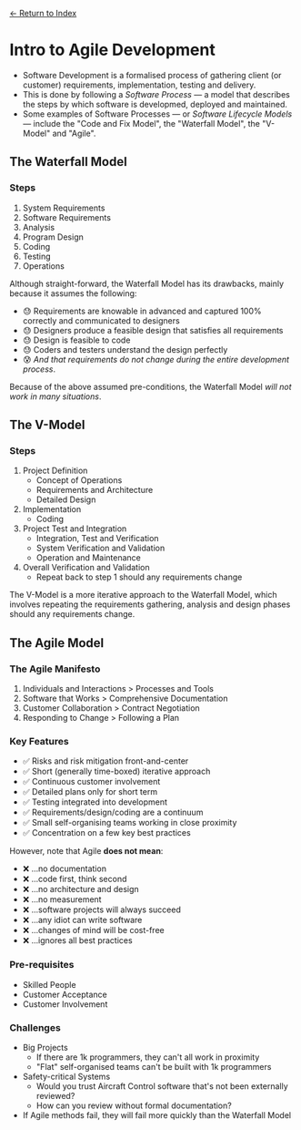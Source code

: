 [← Return to Index](https://github.com/cjmlgrto/fit3140-notes/)

# Intro to Agile Development

- Software Development is a formalised process of gathering client (or customer) requirements, implementation, testing and delivery.
- This is done by following a _Software Process_ — a model that describes the steps by which software is developmed, deployed and maintained.
- Some examples of Software Processes — or _Software Lifecycle Models_ — include the "Code and Fix Model", the "Waterfall Model", the "V-Model" and "Agile".

## The Waterfall Model

### Steps

1. System Requirements
2. Software Requirements
3. Analysis
4. Program Design
5. Coding
6. Testing
7. Operations

Although straight-forward, the Waterfall Model has its drawbacks, mainly because it assumes the following:

- 😓 Requirements are knowable in advanced and captured 100% correctly and communicated to designers
- 😓 Designers produce a feasible design that satisfies all requirements
- 😓 Design is feasible to code
- 😓 Coders and testers understand the design perfectly
- 😰 _And that requirements do not change during the entire development process_.

Because of the above assumed pre-conditions, the Waterfall Model _will not work in many situations_.

## The V-Model

### Steps

1. Project Definition
	- Concept of Operations
	- Requirements and Architecture
	- Detailed Design
2. Implementation
	- Coding
3. Project Test and Integration
	- Integration, Test and Verification
	- System Verification and Validation
	- Operation and Maintenance
4. Overall Verification and Validation
	- Repeat back to step 1 should any requirements change

The V-Model is a more iterative approach to the Waterfall Model, which involves repeating the requirements gathering, analysis and design phases should any requirements change.

## The Agile Model

### The Agile Manifesto

1. Individuals and Interactions > Processes and Tools
2. Software that Works > Comprehensive Documentation
3. Customer Collaboration > Contract Negotiation
4. Responding to Change > Following a Plan

### Key Features

- ✅ Risks and risk mitigation front-and-center
- ✅ Short (generally time-boxed) iterative approach
- ✅ Continuous customer involvement
- ✅ Detailed plans only for short term
- ✅ Testing integrated into development
- ✅ Requirements/design/coding are a continuum
- ✅ Small self-organising teams working in close proximity
- ✅ Concentration on a few key best practices

However, note that Agile **does not mean**:

- ❌ ...no documentation
- ❌ ...code first, think second
- ❌ ...no architecture and design
- ❌ ...no measurement
- ❌ ...software projects will always succeed
- ❌ ...any idiot can write software
- ❌ ...changes of mind will be cost-free
- ❌ ...ignores all best practices

### Pre-requisites

- Skilled People
- Customer Acceptance
- Customer Involvement

### Challenges

- Big Projects
	- If there are 1k programmers, they can't all work in proximity
	- "Flat" self-organised teams can't be built with 1k programmers
- Safety-critical Systems
	- Would you trust Aircraft Control software that's not been externally reviewed?
	- How can you review without formal documentation?
- If Agile methods fail, they will fail more quickly than the Waterfall Model